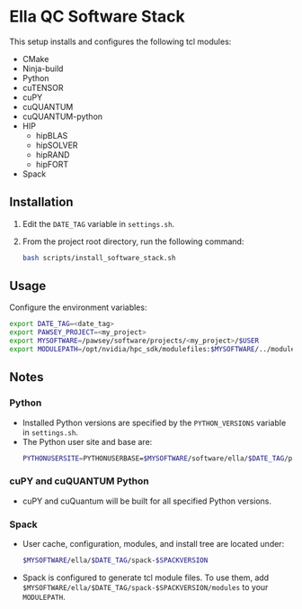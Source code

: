# Ella QC Software Stack

This setup installs and configures the following tcl modules:

* CMake
* Ninja-build
* Python
* cuTENSOR
* cuPY
* cuQUANTUM
* cuQUANTUM-python
* HIP
	- hipBLAS
	- hipSOLVER
	- hipRAND
	- hipFORT
* Spack

## Installation

1. Edit the `DATE_TAG` variable in `settings.sh`.
2. From the project root directory, run the following command:

    ```bash
    bash scripts/install_software_stack.sh
    ```

## Usage

Configure the environment variables:

```bash
export DATE_TAG=<date_tag>
export PAWSEY_PROJECT=<my_project>
export MYSOFTWARE=/pawsey/software/projects/<my_project>/$USER
export MODULEPATH=/opt/nvidia/hpc_sdk/modulefiles:$MYSOFTWARE/../modules/$DATE_TAG:$MODULEPATH
```

## Notes

### Python
* Installed Python versions are specified by the `PYTHON_VERSIONS` variable in `settings.sh`.
* The Python user site and base are:
    ```bash
    PYTHONUSERSITE=PYTHONUSERBASE=$MYSOFTWARE/software/ella/$DATE_TAG/python-$PYTHON_VERSION
    ```

### cuPY and cuQUANTUM Python
* cuPY and cuQuantum will be built for all specified Python versions.

### Spack
* User cache, configuration, modules, and install tree are located under:
    ```bash
    $MYSOFTWARE/ella/$DATE_TAG/spack-$SPACKVERSION
    ```
* Spack is configured to generate tcl module files. To use them, add `$MYSOFTWARE/ella/$DATE_TAG/spack-$SPACKVERSION/modules` to your `MODULEPATH`. 
